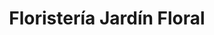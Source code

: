 ---
title: "Floristería Jardín Floral"
url: /san-jose/floristeria-jardin-floral/
shop: floristería
---